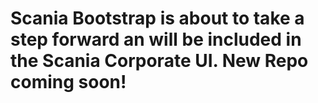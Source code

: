 # Scania Bootstrap is about to take a step forward an will be included in the Scania Corporate UI. New Repo coming soon!
